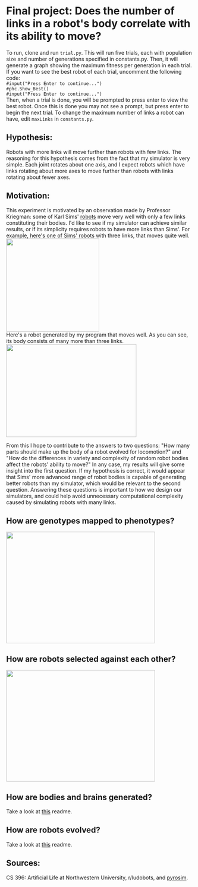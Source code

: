 # Final project: Does the number of links in a robot's body correlate with its ability to move?
To run, clone and run `trial.py`. This will run five trials, each with population size and number of generations specified in constants.py. Then, it will generate a graph showing the maximum fitness per generation in each trial. If you want to see the best robot of each trial, uncomment the following code:  
    `#input("Press Enter to continue...")`<br>
    `#phc.Show_Best()`<br>
    `#input("Press Enter to continue...")`<br>
Then, when a trial is done, you will be prompted to press enter to view the best robot. Once this is done you may not see a prompt, but press enter to begin the next trial. To change the maximum number of links a robot can have, edit `maxLinks` in `constants.py`.

## Hypothesis:
Robots with more links will move further than robots with few links. The reasoning for this hypothesis comes from the fact that my simulator is very simple. Each joint rotates about one axis, and I expect robots which have links rotating about more axes to move further than robots with links rotating about fewer axes.

## Motivation:
This experiment is motivated by an observation made by Professor Kriegman: some of Karl Sims' [robots](https://www.karlsims.com/evolved-virtual-creatures.html) move very well with only a few links constituting their bodies. I'd like to see if my simulator can achieve similar results, or if its simplicity requires robots to have more links than Sims'. For example, here's one of Sims' robots with three links, that moves quite well. <br>
<img src="https://user-images.githubusercontent.com/68213464/225107079-aa0b842a-5888-49d4-828f-cd52540ba080.png" width="250" height="250"> <br>
Here's a robot generated by my program that moves well. As you can see, its body consists of many more than three links. <br>
<img src="https://user-images.githubusercontent.com/68213464/225107097-e67aec52-cebd-45d6-a734-c756cc7d1413.png" width="350" height="250">

From this I hope to contribute to the answers to two questions: "How many parts should make up the body of a robot evolved for locomotion?" and "How do the differences in variety and complexity of random robot bodies affect the robots' ability to move?" In any case, my results will give some insight into the first question. If my hypothesis is correct, it would appear that Sims' more advanced range of robot bodies is capable of generating better robots than my simulator, which would be relevant to the second question. Answering these questions is important to how we design our simulators, and could help avoid unnecessary computational complexity caused by simulating robots with many links.

## How are genotypes mapped to phenotypes?
<img src="https://user-images.githubusercontent.com/68213464/225113561-5952bf95-6eef-48ae-adad-e3f59ee8158c.png" width="400" height="300">

## How are robots selected against each other?
<img src="https://user-images.githubusercontent.com/68213464/225116248-d2ef2d99-62ac-4389-8310-fcd35e237644.png" width="400" height="300">

## How are bodies and brains generated?
Take a look at [this](https://github.com/qpalzmz112/ludobots/tree/Assignment7#readme) readme.

## How are robots evolved?
Take a look at [this](https://github.com/qpalzmz112/ludobots/tree/Assignment8#readme) readme.

## Sources:
CS 396: Artificial Life at Northwestern University, r/ludobots, and [pyrosim](https://github.com/jbongard/pyrosim).
